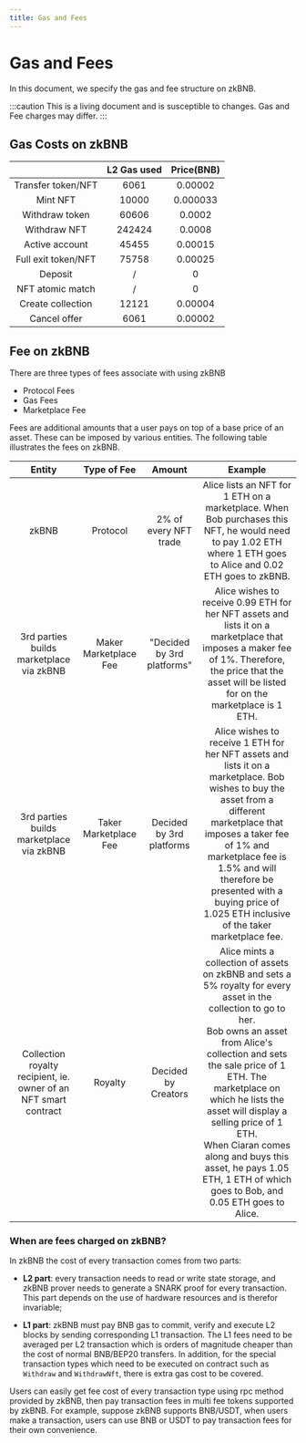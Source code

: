 ```yaml
---
title: Gas and Fees
---
```

# Gas and Fees
In this document, we specify the gas and fee structure on zkBNB. 

:::caution 
This is a living document and is susceptible to changes. Gas and Fee charges may differ.
:::


## Gas Costs on zkBNB
 | |**L2 Gas used**|**Price(BNB)**
:-----:|:-----:|:-----:
Transfer token/NFT|6061|0.00002
Mint NFT|10000|0.000033
Withdraw token|60606|0.0002
Withdraw NFT|242424|0.0008
Active account|45455|0.00015
Full exit token/NFT|75758|0.00025
Deposit|/|0
NFT atomic match|/|0
Create collection|12121|0.00004
Cancel offer|6061|0.00002

## Fee on zkBNB

There are three types of fees associate with using zkBNB
* Protocol Fees
* Gas Fees
* Marketplace Fee

Fees are additional amounts that a user pays on top of a base price of an asset. These can be imposed by various entities. The following table illustrates the fees on zkBNB.

**Entity**|**Type of Fee**|**Amount**|**Example**
:-----:|:-----:|:-----:|:-----:
zkBNB|Protocol|2% of every NFT trade|Alice lists an NFT for 1 ETH on a marketplace. When Bob purchases this NFT, he would need to pay 1.02 ETH where 1 ETH goes to Alice and 0.02 ETH goes to zkBNB.
3rd parties builds marketplace via zkBNB | Maker Marketplace Fee | "Decided by 3rd platforms" | Alice wishes to receive 0.99 ETH for her NFT assets and lists it on a marketplace that imposes a maker fee of 1%. Therefore, the price that the asset will be listed for on the marketplace is 1 ETH.
3rd parties builds marketplace via zkBNB | Taker Marketplace Fee | Decided by 3rd platforms | Alice wishes to receive 1 ETH for her NFT assets and lists it on a marketplace. Bob wishes to buy the asset from a different marketplace that imposes a taker fee of 1% and marketplace fee is 1.5% and will therefore be presented with a buying price of 1.025 ETH inclusive of the taker marketplace fee.
Collection royalty recipient, ie. owner of an NFT smart contract | Royalty | Decided by Creators | Alice mints a collection of assets on zkBNB and sets a 5% royalty for every asset in the collection to go to her. <br/> Bob owns an asset from Alice's collection and sets the sale price of 1 ETH. The marketplace on which he lists the asset will display a selling price of 1 ETH. <br/>When Ciaran comes along and buys this asset, he pays 1.05 ETH, 1 ETH of which goes to Bob, and 0.05 ETH goes to Alice.


### When are fees charged on zkBNB?

In zkBNB the cost of every transaction comes from two parts:

- **L2 part**: every transaction needs to read or write state storage, and zkBNB prover needs to generate a SNARK proof for every transaction. This part depends on the use of hardware resources and is therefor invariable;

- **L1 part**: zkBNB must pay BNB gas to commit, verify and execute L2 blocks by sending corresponding L1 transaction. The L1 fees need to be averaged per L2 transaction which is orders of magnitude cheaper than the cost of normal BNB/BEP20 transfers. In addition, for the special transaction types which need to be executed on contract such as `Withdraw` and `WithdrawNft`, there is extra gas cost to be covered.

Users can easily get fee cost of every transaction type using rpc method provided by zkBNB, then pay transaction fees in multi fee tokens supported by zkBNB. For example, suppose zkBNB supports BNB/USDT, when users make a transaction, users can use BNB or USDT to pay transaction fees for their own convenience.

